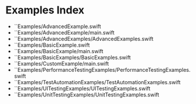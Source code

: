 # Examples Index

- ``Examples/AdvancedExample.swift
- ``Examples/AdvancedExample/main.swift
- ``Examples/AdvancedExamples/AdvancedExamples.swift
- ``Examples/BasicExample.swift
- ``Examples/BasicExample/main.swift
- ``Examples/BasicExamples/BasicExamples.swift
- ``Examples/CustomExample/main.swift
- ``Examples/PerformanceTestingExamples/PerformanceTestingExamples.swift
- ``Examples/TestAutomationExamples/TestAutomationExamples.swift
- ``Examples/UITestingExamples/UITestingExamples.swift
- ``Examples/UnitTestingExamples/UnitTestingExamples.swift
